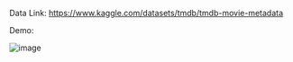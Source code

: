 Data Link: https://www.kaggle.com/datasets/tmdb/tmdb-movie-metadata

Demo:

![image](https://github.com/ChiTrug/Fashion-Recommander-System/assets/125122891/025cc22c-96bd-41da-a503-88a38bacc147)
